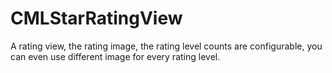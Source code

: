 CMLStarRatingView
=================

A rating view, the rating image, the rating level counts are configurable, you can even use different image for every rating level.
